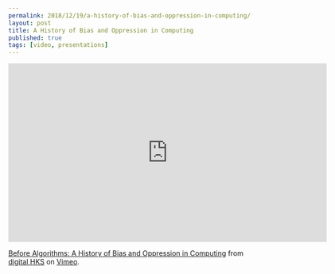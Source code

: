 ```yaml
---
permalink: 2018/12/19/a-history-of-bias-and-oppression-in-computing/
layout: post
title: A History of Bias and Oppression in Computing
published: true
tags: [video, presentations]
---
```


<iframe src="https://player.vimeo.com/video/300987273" width="640" height="360" frameborder="0" webkitallowfullscreen mozallowfullscreen allowfullscreen></iframe>
<p><a href="https://vimeo.com/300987273">Before Algorithms: A History of Bias and Oppression in Computing</a> from <a href="https://vimeo.com/digitalhks">digital HKS</a> on <a href="https://vimeo.com">Vimeo</a>.</p>
